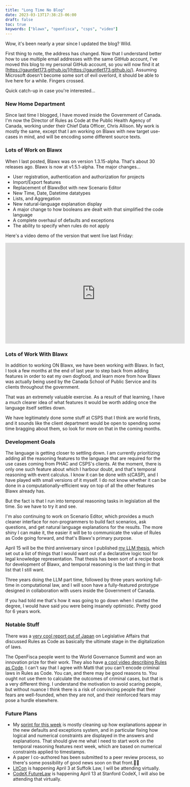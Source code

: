 ```yaml
---
title: "Long Time No Blog"
date: 2023-03-13T17:38:23-06:00
draft: false
toc: true
keywords: ["blawx", "openfisca", "csps", "video"]
---
```


Wow, it's been nearly a year since I updated the blog? Wild.

First thing to note, the address has changed. Now that I understand better how to use multiple email addresses with
the same GitHub account, I've moved this blog to my personal GitHub account, so you will now find it at [https://gauntlet173.github.io/](https://gauntlet173.github.io/).
Assuming Microsoft doesn't become some sort of evil overlord, it should be able to live here for a while. Fingers crossed.

Quick catch-up in case you're interested...

### New Home Department

Since last time I blogged, I have moved inside the Government of Canada. I'm now the Director of Rules as Code at the Public Health Agency of Canada,
working under their Chief Data Officer, Chris Allison. My work is mostly the same, except that I am working on Blawx with new target use-cases in mind, and will be encoding some
different source texts.

### Lots of Work on Blawx

When I last posted, Blawx was on version 1.3.15-alpha. That's about 30 releases ago. Blawx is now at v1.5.1-alpha.  The major changes...

* User registration, authentication and authorization for projects
* Import/Export features
* Replacement of BlawxBot with new Scenario Editor
* New Time, Date, Datetime datatypes
* Lists, and Aggregation
* New natural-language explanation display
* A major change to how booleans are dealt with that simplified the code language
* A complete overhaul of defaults and exceptions
* The ability to specify when rules do not apply

Here's a video demo of the version that went live last Friday:

<iframe width="560" height="315" src="https://www.youtube.com/embed/jJnR5mrNfu8" title="YouTube video player" frameborder="0" allow="accelerometer; autoplay; clipboard-write; encrypted-media; gyroscope; picture-in-picture; web-share" allowfullscreen></iframe>

### Lots of Work With Blawx

In addition to working ON Blawx, we have been working *with* Blawx. In fact, I took a few months at the end of last year
to step back from adding features in order to eat my own dogfood, and learn more from how Blawx was actually being used by the Canada School
of Public Service and its clients throughout the government.

That was an extremely valuable exercise. As a result of that learning, I have a much clearer idea of
what features it would be worth adding once the language itself settles down.

We have legitimately done some stuff at CSPS that I think are world firsts, and it sounds like the client department
would be open to spending some time bragging about them, so look for more on that in the coming months.

### Development Goals

The language is getting closer to settling down. I am currently prioritizing adding all the reasoning features to
the language that are required for the use cases coming from PHAC and CSPS's clients. At the moment, there is only
one such feature about which I harbour doubt, and that's temporal reasoning with event calculus. I know it can be
done with s(CASP), and I have played with small versions of it myself. I do not know whether it can be done in a
computationally-efficient way on top of all the other features Blawx already has.

But the fact is that I run into temporal reasoning tasks in legislation all the time. So we have to try it and see.

I'm also continuing to work on Scenario Editor, which provides a much cleaner interface for non-programmers to build
fact scenarios, ask questions, and get natural language explanations for the results. The more shiny I can make it,
the easier it will be to communicate the value of Rules as Code going forward, and that's Blawx's primary purpose.

April 15 will be the third anniversary since I published [my LLM thesis](https://papers.ssrn.com/sol3/papers.cfm?abstract_id=3577239), which set out a list of things that I
would want out of a declarative logic tool for legal knowledge representation. That thesis has been sort of a
recipe book for development of Blawx, and temporal reasoning is the last thing in that list that I still want.

Three years doing the LLM part time, followed by three years working full-time in computational law, and I will soon have
a fully-featured prototype designed in collaboration with users inside the Government of Canada.

If you had told me that's how it was going to go down when I started the degree, I would have said you were being
insanely optimistic. Pretty good for 6 years work.

### Notable Stuff

There was a [very cool report out of Japan](https://www.digital.go.jp/assets/contents/node/basic_page/field_ref_resources/b51af10d-39ff-44bf-9e1c-6a332e6bf4ea/9dc06578/20230123_meeting_administrative_research_working_group_en_01.pdf) on Legislative Affairs that discussed Rules as Code as basically the
ultimate stage in the digitalization of laws.

The OpenFisca people went to the World Governance Summit and won an innovation prize for their work. They also have [a cool video describing Rules as Code](https://youtu.be/gx6SDXe-E74). I can't say that I agree with Matti that you can't
encode criminal laws in Rules as Code. You can, and there may be good reasons to. You ought not use them to calculate the
outcomes of criminal cases, but that is a very different thing. I understand the motivation to avoid scaring people,
but without nuance I think there is a risk of convincing people that their fears are well-founded, when they are not,
and their reinforced fears may pose a hurdle elsewhere.

### Future Plans

* My [sprint for this week](https://github.com/orgs/Lexpedite/projects/3/views/7) is mostly cleaning up how 
  explanations appear in the new defaults and exceptions system, and in particular fixing 
  how logical and numerical constraints are displayed in the answers and explanations. That should give me what I need to
  start work on the temporal reasoning features next week, which are based on numerical constraints applied to timestamps.
* A paper I co-authored has been submitted to a peer review process, so there's some possibility of good news soon on that front.🤞🏻
* [LitCon](https://suffolklitlab.org/LITCon/2023/about/) is happening April 3 at Suffolk Law, I will be attending virtually.
* [CodeX FutureLaw](https://conferences.law.stanford.edu/futurelaw2023/) is happening April 13 at Stanford CodeX, I will also be attending that virtually.



